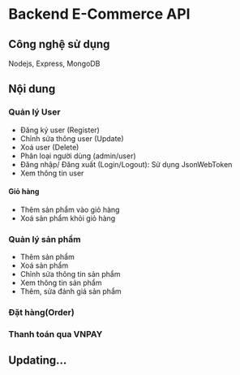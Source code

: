 # Backend E-Commerce API
## Công nghệ sử dụng
  Nodejs, Express, MongoDB
## Nội dung
### Quản lý User
  * Đăng ký user (Register)  
  * Chỉnh sửa thông user (Update)  
  * Xoá user (Delete)  
  * Phân loại người dùng (admin/user)  
  * Đăng nhập/ Đăng xuất (Login/Logout): Sử dụng JsonWebToken  
  * Xem thông tin user  
#### Giỏ hàng
  * Thêm sản phẩm vào giỏ hàng  
  * Xoá sản phẩm khỏi giỏ hàng 
### Quản lý sản phẩm
  * Thêm sản phẩm  
  * Xoá sản phẩm  
  * Chỉnh sửa thông tin sản phẩm  
  * Xem thông tin sản phẩm  
  * Thêm, sửa đánh giá sản phẩm
### Đặt hàng(Order)
### Thanh toán qua VNPAY
## Updating...
